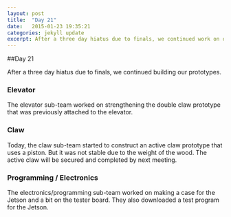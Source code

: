```yaml
---
layout: post
title:  "Day 21"
date:   2015-01-23 19:35:21
categories: jekyll update
excerpt: After a three day hiatus due to finals, we continued work on our prototypes.
---
```



##Day 21

After a three day hiatus due to finals, we continued building our prototypes.

### Elevator

The elevator sub-team worked on strengthening the double claw prototype that was
previously attached to the elevator.

### Claw

Today, the claw sub-team started to construct an active claw prototype that uses
a piston. But it was not stable due to the weight of the wood. The active claw
will be secured and completed by next meeting.

### Programming / Electronics

The electronics/programming sub-team worked on making a case for the Jetson and
a bit on the tester board. They also downloaded a test program for the Jetson.


